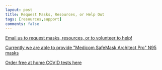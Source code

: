 ```yaml
---
layout: post
title: Request Masks, Resources, or Help Out
tags: [resources,support]
comments: false
---
```


[Email us to request masks, resources, or to volunteer to help!](mailto:greenvillescmaskbloc@proton.me)

[Currently we are able to provide "Medicom SafeMask Architect Pro" N95 masks](https://medicom.com/product/safemask-architect-pro/?v=67424fe6d9dd4)

[Order free at home COVID tests here](https://covidtests.gov/)
